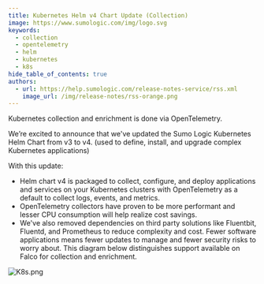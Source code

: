 ```yaml
---
title: Kubernetes Helm v4 Chart Update (Collection)
image: https://www.sumologic.com/img/logo.svg
keywords:
  - collection
  - opentelemetry
  - helm
  - kubernetes
  - k8s
hide_table_of_contents: true
authors:
  - url: https://help.sumologic.com/release-notes-service/rss.xml
    image_url: /img/release-notes/rss-orange.png
---
```


Kubernetes collection and enrichment is done via OpenTelemetry.

We’re excited to announce that we've updated the Sumo Logic Kubernetes Helm Chart from v3 to v4. (used to define, install, and upgrade complex Kubernetes applications)

With this update:

* Helm chart v4 is packaged to collect, configure, and deploy applications and services on your Kubernetes clusters with OpenTelemetry as a default to collect logs, events, and metrics.
* OpenTelemetry collectors have proven to be more performant and lesser CPU consumption will help realize cost savings.
* We've also removed dependencies on third party solutions like Fluentbit, Fluentd, and Prometheus to reduce complexity and cost. Fewer software applications means fewer updates to manage and fewer security risks to worry about. This diagram below distinguishes support available on Falco for collection and enrichment.

![K8s.png](/img/kubernetes/K8s-architecture.png)

